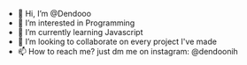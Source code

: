 - 👋 Hi, I’m @Dendooo
- 👀 I’m interested in Programming
- 🌱 I’m currently learning Javascript
- 💞️ I’m looking to collaborate on every project I've made
- 📫 How to reach me? just dm me on instagram: @dendoonih

<!---
Dendooo/Dendooo is a ✨ special ✨ repository because its `README.md` (this file) appears on your GitHub profile.
You can click the Preview link to take a look at your changes.
--->
